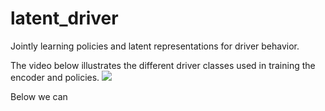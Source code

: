 # latent_driver
Jointly learning policies and latent representations for driver behavior.

The video below illustrates the different driver classes used in training the encoder and policies.
![](https://github.com/jgmorton/latent_driver/blob/master/gifs/passive_aggressive.gif?raw=true?width=100)

Below we can 





